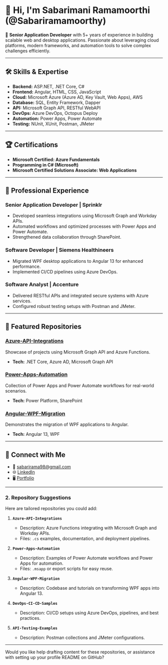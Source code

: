 # 👋 Hi, I'm Sabarimani Ramamoorthi (@Sabariramamoorthy)

🎯 **Senior Application Developer** with 5+ years of experience in building scalable web and desktop applications. Passionate about leveraging cloud platforms, modern frameworks, and automation tools to solve complex challenges efficiently.

---

## 🛠️ Skills & Expertise
- **Backend:** ASP.NET, .NET Core, C#
- **Frontend:** Angular, HTML, CSS, JavaScript
- **Cloud:** Microsoft Azure (Azure AD, Key Vault, Web Apps), AWS
- **Database:** SQL, Entity Framework, Dapper
- **API:** Microsoft Graph API, RESTful WebAPI
- **DevOps:** Azure DevOps, Octopus Deploy
- **Automation:** Power Apps, Power Automate
- **Testing:** NUnit, XUnit, Postman, JMeter

---

## 🏆 Certifications
- **Microsoft Certified: Azure Fundamentals**
- **Programming in C# (Microsoft)**
- **Microsoft Certified Solutions Associate: Web Applications**

---

## 💼 Professional Experience
### **Senior Application Developer | Sprinklr**
- Developed seamless integrations using Microsoft Graph and Workday APIs.
- Automated workflows and optimized processes with Power Apps and Power Automate.
- Strengthened data collaboration through SharePoint.

### **Software Developer | Siemens Healthineers**
- Migrated WPF desktop applications to Angular 13 for enhanced performance.
- Implemented CI/CD pipelines using Azure DevOps.

### **Software Analyst | Accenture**
- Delivered RESTful APIs and integrated secure systems with Azure services.
- Configured robust testing setups with Postman and JMeter.

---

## 📂 Featured Repositories
### **[Azure-API-Integrations](#)**  
Showcase of projects using Microsoft Graph API and Azure Functions.  
- **Tech:** .NET Core, Azure AD, Microsoft Graph API

### **[Power-Apps-Automation](#)**  
Collection of Power Apps and Power Automate workflows for real-world scenarios.  
- **Tech:** Power Platform, SharePoint

### **[Angular-WPF-Migration](#)**  
Demonstrates the migration of WPF applications to Angular.  
- **Tech:** Angular 13, WPF

---

## 🌟 Connect with Me
- 📧 [sabarirama98@gmail.com](mailto:sabarirama98@gmail.com)
- 🌐 [LinkedIn](https://www.linkedin.com/in/sabarimani-r/)  
- 🖥️ [Portfolio](https://www.linkedin.com/in/sabarimani-r/)  

---

### **2. Repository Suggestions**
Here are tailored repositories you could add:

1. **`Azure-API-Integrations`**
   - Description: Azure Functions integrating with Microsoft Graph and Workday APIs.
   - Files: `.cs` examples, documentation, and deployment pipelines.

2. **`Power-Apps-Automation`**
   - Description: Examples of Power Automate workflows and Power Apps for automation.
   - Files: `.msapp` or export scripts for easy reuse.

3. **`Angular-WPF-Migration`**
   - Description: Codebase and tutorials on transforming WPF apps into Angular 13.

4. **`DevOps-CI-CD-Samples`**
   - Description: CI/CD setups using Azure DevOps, pipelines, and best practices.

5. **`API-Testing-Examples`**
   - Description: Postman collections and JMeter configurations.

---

Would you like help drafting content for these repositories, or assistance with setting up your profile README on GitHub?
